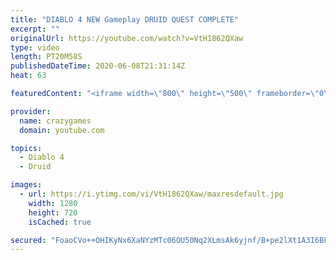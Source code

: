 ```yaml
---
title: "DIABLO 4 NEW Gameplay DRUID QUEST COMPLETE"
excerpt: ""
originalUrl: https://youtube.com/watch?v=VtH1862QXaw
type: video
length: PT20M58S
publishedDateTime: 2020-06-08T21:31:14Z
heat: 63

featuredContent: "<iframe width=\"800\" height=\"500\" frameborder=\"0\" src=\"https://www.youtube.com/embed/VtH1862QXaw\" allow=\"accelerometer; autoplay; encrypted-media; gyroscope; picture-in-picture\" allowfullscreen></iframe>"

provider:
  name: crazygames
  domain: youtube.com

topics:
  - Diablo 4
  - Druid

images:
  - url: https://i.ytimg.com/vi/VtH1862QXaw/maxresdefault.jpg
    width: 1280
    height: 720
    isCached: true

secured: "FoaoCVo++OHIKyNx6XaNYzMTc06OU50Nq2XLmsAk6yjnf/B+pe2lXt1A3I6BFZDduaTavz/pW49bft3FdlWuqAvNDkzzFsadK4VE7HjyAZcdT8V1KU5httXEPX2aASFF3G/7ORXJAKwbgCd2smGHCLfDrrCyQT7eorw+3yKDTycQ5AUODIp8GZRzOmA37O66g6bEBMf0KhiI6i6c/1IGJHCW5bVpwEvAL0dL3CcQLQIL1fi7aM315yetctXS2X4r9ThvWMwtt3PAIAII3M3g6se1F8c2CrDgcWchhRphVC+UM6OMAm0t5PDQ33YO8lWgcoN6tooSCQnidnJ1KX23D69VpB4tw7DeMTBFNo+Cs2qt1GEpe7wFQHII8UJ+JBNvplbOzNlGVwx7GY2DWdxrkCQdaiFEe3U016E4my3qMbM=;n6hWe/5oo6QwVyZKH3JcDA=="
---
```


